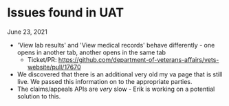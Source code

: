 # Issues found in UAT
June 23, 2021

- 'View lab results' and 'View medical records' behave differently - one opens in another tab, another opens in the same tab 
  - Ticket/PR: https://github.com/department-of-veterans-affairs/vets-website/pull/17670 
- We discovered that there is an additional very old my va page that is still live. We passed this information on to the appropriate parties. 
- The claims/appeals APIs are *very* slow - Erik is working on a potential solution to this.
